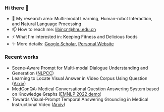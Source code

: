### Hi there 👋

- 🔭 My research area: Multi-modal Learning, Human-robot Interaction, and Natural Language Processing
- 📫 How to reach me: libincn@hnu.edu.cn
- ⚡ What I'm interested in: Keeping Fitness and Delicious foods
- ✨ More details: [Google Scholar](https://scholar.google.com/citations?view_op=list_works&hl=en&hl=en&user=2ZIBEWgAAAAJ), [Personal Website](www.libincn.top)

### Recent works

- Scene-Aware Prompt for Multi-modal Dialogue Understanding and Generation ([NLPCC](https://link.springer.com/chapter/10.1007/978-3-031-17189-5_15))
- Learning to Locate Visual Answer in Video Corpus Using Question ([Arxiv](https://arxiv.org/abs/2210.05423))
- MedConQA: Medical Conversational Question Answering System based on Knowledge Graphs ([EMNLP 2022 demo](https://aclanthology.org/2022.emnlp-demos.15/))
- Towards Visual-Prompt Temporal Answering Grounding in Medical Instructional Video ([Arxiv](https://arxiv.org/abs/2203.06667))
